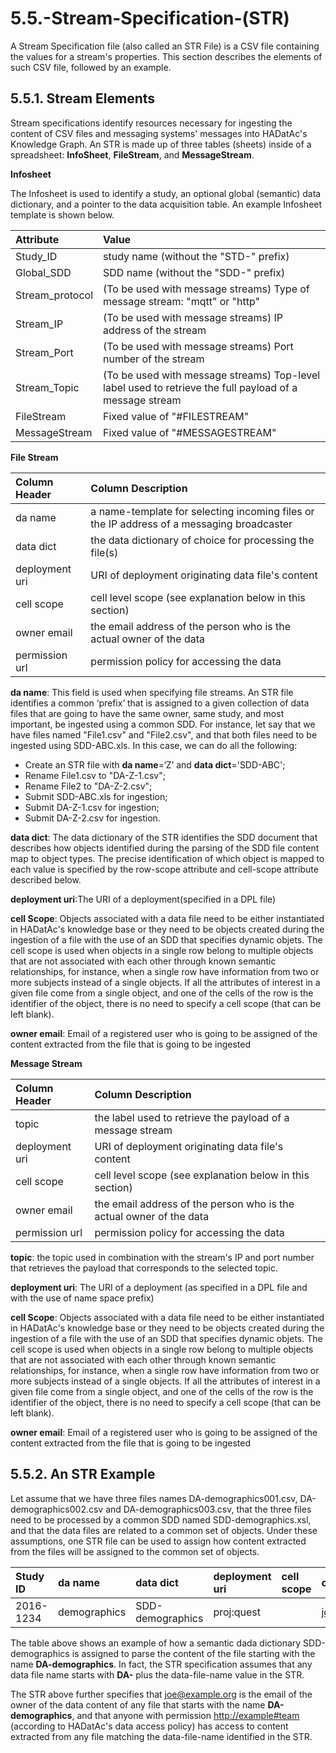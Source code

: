# 5.5.-Stream-Specification-\(STR\)

A Stream Specification file \(also called an STR File\) is a CSV file containing the values for a stream's properties. This section describes the elements of such CSV file, followed by an example.

## 5.5.1. Stream Elements

Stream specifications identify resources necessary for ingesting the content of CSV files and messaging systems' messages into HADatAc's Knowledge Graph. An STR is made up of three tables \(sheets\) inside of a spreadsheet: **InfoSheet**, **FileStream**, and **MessageStream**.

**Infosheet**

The Infosheet is used to identify a study, an optional global \(semantic\) data dictionary, and a pointer to the data acquisition table. An example Infosheet template is shown below.

| Attribute | Value |
| :--- | :--- |
| Study\_ID | study name \(without the "STD-" prefix\) |
| Global\_SDD | SDD name \(without the "SDD-" prefix\) |
| Stream\_protocol | \(To be used with message streams\) Type of message stream: "mqtt" or "http" |
| Stream\_IP | \(To be used with message streams\) IP address of the stream |
| Stream\_Port | \(To be used with message streams\) Port number of the stream |
| Stream\_Topic | \(To be used with message streams\) Top-level label used to retrieve the full payload of a message stream |
| FileStream | Fixed value of "\#FILESTREAM" |
| MessageStream | Fixed value of "\#MESSAGESTREAM" |

**File Stream**

| Column Header | Column Description |
| :--- | :--- |
| da name | a name-template for selecting incoming files or the IP address of a messaging broadcaster |
| data dict | the data dictionary of choice for processing the file\(s\) |
| deployment uri | URI of deployment originating data file's content |
| cell scope | cell level scope \(see explanation below in this section\) |
| owner email | the email address of the person who is the actual owner of the data |
| permission url | permission policy for accessing the data |

**da name**: This field is used when specifying file streams. An STR file identifies a common ‘prefix’ that is assigned to a given collection of data files that are going to have the same owner, same study, and most important, be ingested using a common SDD. For instance, let say that we have files named "File1.csv" and "File2.csv", and that both files need to be ingested using SDD-ABC.xls. In this case, we can do all the following:

* Create an STR file with **da name**=‘Z’ and **data dict**='SDD-ABC';
* Rename File1.csv to "DA-Z-1.csv";
* Rename File2 to  "DA-Z-2.csv";
* Submit SDD-ABC.xls for ingestion;
* Submit DA-Z-1.csv for ingestion;
* Submit DA-Z-2.csv for ingestion.

**data dict**: The data dictionary of the STR identifies the SDD document that describes how objects identified during the parsing of the SDD file content map to object types. The precise identification of which object is mapped to each value is specified by the row-scope attribute and cell-scope attribute described below.

**deployment uri**:The URI of a deployment\(specified in a DPL file\)

**cell Scope**: Objects associated with a data file need to be either instantiated in HADatAc's knowledge base or they need to be objects created during the ingestion of a file with the use of an SDD that specifies dynamic objets. The cell scope is used when objects in a single row belong to multiple objects that are not associated with each other through known semantic relationships, for instance, when a single row have information from two or more subjects instead of a single objects. If all the attributes of interest in a given file come from a single object, and one of the cells of the row is the identifier of the object, there is no need to specify a cell scope \(that can be left blank\).

**owner email**: Email of a registered user who is going to be assigned of the content extracted from the file that is going to be ingested

**Message Stream**

| Column Header | Column Description |
| :--- | :--- |
| topic | the label used to retrieve the payload of a message stream |
| deployment uri | URI of deployment originating data file's content |
| cell scope | cell level scope \(see explanation below in this section\) |
| owner email | the email address of the person who is the actual owner of the data |
| permission url | permission policy for accessing the data |

**topic**: the topic used in combination with the stream's IP and port number that retrieves the payload that corresponds to the selected topic.

**deployment uri**: The URI of a deployment \(as specified in a DPL file and with the use of name space prefix\)

**cell Scope**: Objects associated with a data file need to be either instantiated in HADatAc's knowledge base or they need to be objects created during the ingestion of a file with the use of an SDD that specifies dynamic objets. The cell scope is used when objects in a single row belong to multiple objects that are not associated with each other through known semantic relationships, for instance, when a single row have information from two or more subjects instead of a single objects. If all the attributes of interest in a given file come from a single object, and one of the cells of the row is the identifier of the object, there is no need to specify a cell scope \(that can be left blank\).

**owner email**: Email of a registered user who is going to be assigned of the content extracted from the file that is going to be ingested

## 5.5.2. An STR Example

Let assume that we have three files names DA-demographics001.csv, DA-demographics002.csv and DA-demographics003.csv, that the three files need to be processed by a common SDD named SDD-demographics.xsl, and that the data files are related to a common set of objects. Under these assumptions, one STR file can be used to assign how content extracted from the files will be assigned to the common set of objects.

| Study ID | da name | data dict | deployment uri | cell scope | owner email | permission uri |
| :--- | :--- | :--- | :--- | :--- | :--- | :--- |
| 2016-1234 | demographics | SDD-demographics | proj:quest |  | joe@example.org | [http://example\#team](http://example#team) |

The table above shows an example of how a semantic dada dictionary SDD-demographics is assigned to parse the content of the file starting with the name **DA-demographics**. In fact, the STR specification assumes that any data file name starts with **DA-** plus the data-file-name value in the STR.

The STR above further specifies that joe@example.org is the email of the owner of the data content of any file that starts with the name **DA-demographics**, and that anyone with permission [http://example\#team](http://example#team) \(according to HADatAc's data access policy\) has access to content extracted from any file matching the data-file-name identified in the STR.

